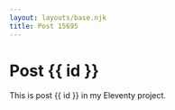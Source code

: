 ```yaml
---
layout: layouts/base.njk
title: Post 15695
---
```


# Post {{ id }}

This is post {{ id }} in my Eleventy project.
